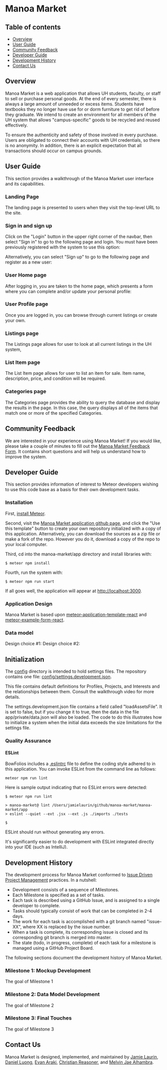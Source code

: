# Manoa Market

## Table of contents

* [Overview](#overview)
* [User Guide](#user-guide)
* [Community Feedback](#community-feedback)
* [Developer Guide](#developer-guide)
* [Development History](#development-history)
* [Contact Us](#contact-us)

## Overview

Manoa Market is a web application that allows UH students, faculty, or staff to sell or purchase personal goods. At the end of every semester, there is always a large amount of unneeded or excess items. Students have textbooks they no longer have use for or dorm furniture to get rid of before they graduate. We intend to create an environment for all members of the UH system that allows "campus-specific" goods to be recycled and reused effectively.

To ensure the authenticity and safety of those involved in every purchase. Users are obligated to connect their accounts with UH credentials, so there is no anonymity. In addition, there is an explicit expectation that all transactions should occur on campus grounds. 

## User Guide

This section provides a walkthrough of the Manoa Market user interface and its capabilities.

### Landing Page

The landing page is presented to users when they visit the top-level URL to the site.

### Sign in and sign up

Click on the "Login" button in the upper right corner of the navbar, then select "Sign in" to go to the following page and login. You must have been previously registered with the system to use this option:


Alternatively, you can select "Sign up" to go to the following page and register as a new user:


### User Home page

After logging in, you are taken to the home page, which presents a form where you can complete and/or update your personal profile:


### User Profile page

Once you are logged in, you can browse through current listings or create your own. 

### Listings page 

The Listings page allows for user to look at all current listings in the UH system, 


### List Item page 

The List Item page allows for user to list an item for sale. Item name, description, price, and condition will be required.  


### Categories page

The Categories page provides the ability to query the database and display the results in the page. In this case, the query displays all of the items that match one or more of the specified Categories.

## Community Feedback

We are interested in your experience using Manoa Market!  If you would like, please take a couple of minutes to fill out the [Manoa Market Feedback Form](). It contains short questions and will help us understand how to improve the system.

## Developer Guide

This section provides information of interest to Meteor developers wishing to use this code base as a basis for their own development tasks.

### Installation

First, [install Meteor](https://www.meteor.com/install).

Second, visit the [Manoa Market application github page](https://github.com/manoa-market/manoa-market), and click the "Use this template" button to create your own repository initialized with a copy of this application. Alternatively, you can download the sources as a zip file or make a fork of the repo.  However you do it, download a copy of the repo to your local computer.

Third, cd into the manoa-market/app directory and install libraries with:

```
$ meteor npm install
```

Fourth, run the system with:

```
$ meteor npm run start
```

If all goes well, the application will appear at [http://localhost:3000](http://localhost:3000).

### Application Design

Manoa Market is based upon [meteor-application-template-react](https://ics-software-engineering.github.io/meteor-application-template-react/) and [meteor-example-form-react](https://ics-software-engineering.github.io/meteor-example-form-react/).

### Data model

Design choice #1: 
Design choice #2:  

## Initialization

The [config](https://github.com/bowfolios/bowfolios/tree/main/config) directory is intended to hold settings files.  The repository contains one file: [config/settings.development.json](https://github.com/bowfolios/bowfolios/blob/main/config/settings.development.json).

This file contains default definitions for Profiles, Projects, and Interests and the relationships between them. Consult the walkthrough video for more details.

The settings.development.json file contains a field called "loadAssetsFile". It is set to false, but if you change it to true, then the data in the file app/private/data.json will also be loaded.  The code to do this illustrates how to initialize a system when the initial data exceeds the size limitations for the settings file.


### Quality Assurance

#### ESLint

BowFolios includes a [.eslintrc](https://github.com/manoa-market/manoa-market/blob/main/app/.eslintrc) file to define the coding style adhered to in this application. You can invoke ESLint from the command line as follows:

```
meteor npm run lint
```

Here is sample output indicating that no ESLint errors were detected:

```
$ meteor npm run lint

> manoa-market@ lint /Users/jamielaurin/github/manoa-market/manoa-market/app
> eslint --quiet --ext .jsx --ext .js ./imports ./tests

$
```

ESLint should run without generating any errors.

It's significantly easier to do development with ESLint integrated directly into your IDE (such as IntelliJ).

## Development History

The development process for Manoa Market conformed to [Issue Driven Project Management](https://courses.ics.hawaii.edu/ics314f22/modules/project-management/) practices. In a nutshell:

* Development consists of a sequence of Milestones.
* Each Milestone is specified as a set of tasks.
* Each task is described using a GitHub Issue, and is assigned to a single developer to complete.
* Tasks should typically consist of work that can be completed in 2-4 days.
* The work for each task is accomplished with a git branch named "issue-XX", where XX is replaced by the issue number.
* When a task is complete, its corresponding issue is closed and its corresponding git branch is merged into master.
* The state (todo, in progress, complete) of each task for a milestone is managed using a GitHub Project Board.

The following sections document the development history of Manoa Market.

### Milestone 1: Mockup Development

The goal of Milestone 1

### Milestone 2: Data Model Development

The goal of Milestone 2 

### Milestone 3: Final Touches

The goal of Milestone 3 

## Contact Us

Manoa Market is designed, implemented, and maintained by 
[Jamie Laurin](https://jamielaurin.github.io/), 
[Daniel Luong](https://dnlluong.github.io/), 
[Evan Araki](https://evanaraki.github.io/), 
[Christian Reasoner](https://christianreasoner.github.io/), and 
[Melvin Jae Alhambra](https://melvinjae.github.io/).
